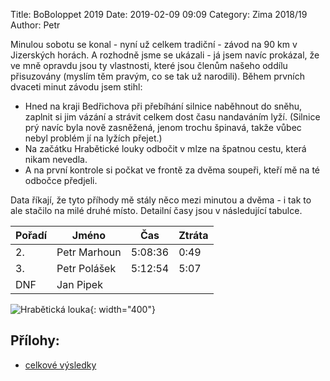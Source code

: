 Title: BoBoloppet 2019
Date: 2019-02-09 09:09
Category: Zima 2018/19
Author: Petr

Minulou sobotu se konal - nyní už celkem tradiční - závod na 90 km v Jizerských horách. A rozhodně jsme se ukázali - já jsem navíc prokázal, že ve mně opravdu jsou ty vlastnosti, které jsou členům našeho oddílu přisuzovány (myslím těm pravým, co se tak už narodili). Během prvních dvaceti minut závodu jsem stihl:

* Hned na kraji Bedřichova při přebíhání silnice naběhnout do sněhu, zaplnit si jim vázání a strávit celkem dost času nandaváním lyží. (Silnice prý navíc byla nově zasněžená, jenom trochu špinavá, takže vůbec nebyl problém jí na lyžích přejet.)
* Na začátku Hrabětické louky odbočit v mlze na špatnou cestu, která nikam nevedla.
* A na první kontrole si počkat ve frontě za dvěma soupeři, kteří mě na té odbočce předjeli.

Data říkají, že tyto příhody mě stály něco mezi minutou a dvěma - i tak to ale stačilo na milé druhé místo. Detailní časy jsou v následující tabulce.

| Pořadí | Jméno        | Čas     | Ztráta |
|--------|--------------|---------|--------|
| 2.     | Petr Marhoun | 5:08:36 | 0:49   |
| 3.     | Petr Polášek | 5:12:54 | 5:07   |
| DNF    | Jan Pipek    |         |        |

![Hrabětická louka]({static}/static/zima-2018-19/hrabeticka-louka.png){: width="400"}

Přílohy:
--------

- [celkové výsledky]({static}/static/zima-2018-19/BoBoloppet-2019-celkove.pdf)
